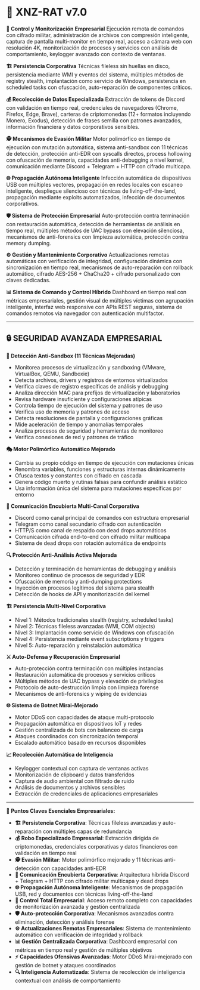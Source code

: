 # 🚀 XNZ-RAT v7.0

**🎯 Control y Monitorización Empresarial**
Ejecución remota de comandos con cifrado militar, administración de archivos con compresión inteligente, captura de pantalla multi-monitor en tiempo real, acceso a cámara web con resolución 4K, monitorización de procesos y servicios con análisis de comportamiento, keylogger avanzado con contexto de ventanas.

**🏗️ Persistencia Corporativa**
Técnicas fileless sin huellas en disco, persistencia mediante WMI y eventos del sistema, múltiples métodos de registry stealth, implantación como servicio de Windows, persistencia en scheduled tasks con ofuscación, auto-reparación de componentes críticos.

**💰 Recolección de Datos Especializada**
Extracción de tokens de Discord con validación en tiempo real, credenciales de navegadores (Chrome, Firefox, Edge, Brave), carteras de criptomonedas (12+ formatos incluyendo Monero, Exodus), detección de frases semilla con patrones avanzados, información financiera y datos corporativos sensibles.

**🕵️ Mecanismos de Evasión Militar**
Motor polimórfico en tiempo de ejecución con mutación automática, sistema anti-sandbox con 11 técnicas de detección, protección anti-EDR con syscalls directos, process hollowing con ofuscación de memoria, capacidades anti-debugging a nivel kernel, comunicación mediante Discord + Telegram + HTTP con cifrado multicapa.

**🌐 Propagación Autónoma Inteligente**
Infección automática de dispositivos USB con múltiples vectores, propagación en redes locales con escaneo inteligente, despliegue silencioso con técnicas de living-off-the-land, propagación mediante exploits automatizados, infección de documentos corporativos.

**🛡️ Sistema de Protección Empresarial**
Auto-protección contra terminación con restauración automática, detección de herramientas de análisis en tiempo real, múltiples métodos de UAC bypass con elevación silenciosa, mecanismos de anti-forensics con limpieza automática, protección contra memory dumping.

**⚙️ Gestión y Mantenimiento Corporativo**
Actualizaciones remotas automáticas con verificación de integridad, configuración dinámica con sincronización en tiempo real, mecanismos de auto-reparación con rollback automático, cifrado AES-256 + ChaCha20 + cifrado personalizado con claves dedicadas.

**📊 Sistema de Comando y Control Híbrido**
Dashboard en tiempo real con métricas empresariales, gestión visual de múltiples víctimas con agrupación inteligente, interfaz web responsive con APIs REST seguras, sistema de comandos remotos via navegador con autenticación multifactor.

---

## 🔒 SEGURIDAD AVANZADA EMPRESARIAL

**🧪 Detección Anti-Sandbox (11 Técnicas Mejoradas)**
- Monitorea procesos de virtualización y sandboxing (VMware, VirtualBox, QEMU, Sandboxie)
- Detecta archivos, drivers y registros de entornos virtualizados
- Verifica claves de registro específicas de análisis y debugging
- Analiza dirección MAC para prefijos de virtualización y laboratorios
- Revisa hardware insuficiente y configuraciones atípicas
- Controla tiempo de ejecución del sistema y patrones de uso
- Verifica uso de memoria y patrones de acceso
- Detecta resoluciones de pantalla y configuraciones gráficas
- Mide aceleración de tiempo y anomalías temporales
- Analiza procesos de seguridad y herramientas de monitoreo
- Verifica conexiones de red y patrones de tráfico

**🎭 Motor Polimórfico Automático Mejorado**
- Cambia su propio código en tiempo de ejecución con mutaciones únicas
- Renombra variables, funciones y estructuras internas dinámicamente
- Ofusca textos y constantes con cifrado en cascada
- Genera código muerto y rutinas falsas para confundir análisis estático
- Usa información única del sistema para mutaciones específicas por entorno

**📡 Comunicación Encubierta Multi-Canal Corporativa**
- Discord como canal principal de comandos con estructura empresarial
- Telegram como canal secundario cifrado con autenticación
- HTTP/S como canal de respaldo con dead drops automáticos
- Comunicación cifrada end-to-end con cifrado militar multicapa
- Sistema de dead drops con rotación automática de endpoints

**🔍 Protección Anti-Análisis Activa Mejorada**
- Detección y terminación de herramientas de debugging y análisis
- Monitoreo continuo de procesos de seguridad y EDR
- Ofuscación de memoria y anti-dumping protections
- Inyección en procesos legítimos del sistema para stealth
- Detección de hooks de API y monitorización del kernel

**🏗️ Persistencia Multi-Nivel Corporativa**
- Nivel 1: Métodos tradicionales stealth (registry, scheduled tasks)
- Nivel 2: Técnicas fileless avanzadas (WMI, COM objects)
- Nivel 3: Implantación como servicio de Windows con ofuscación
- Nivel 4: Persistencia mediante event subscriptions y triggers
- Nivel 5: Auto-reparación y reinstalación automática

**⚔️ Auto-Defensa y Recuperación Empresarial**
- Auto-protección contra terminación con múltiples instancias
- Restauración automática de procesos y servicios críticos
- Múltiples métodos de UAC bypass y elevación de privilegios
- Protocolo de auto-destrucción limpia con limpieza forense
- Mecanismos de anti-forensics y wiping de evidencias

**🌐 Sistema de Botnet Mirai-Mejorado**
- Motor DDoS con capacidades de ataque multi-protocolo
- Propagación automática en dispositivos IoT y redes
- Gestión centralizada de bots con balanceo de carga
- Ataques coordinados con sincronización temporal
- Escalado automático basado en recursos disponibles

**📈 Recolección Automática de Inteligencia**
- Keylogger contextual con captura de ventanas activas
- Monitorización de clipboard y datos transferidos
- Captura de audio ambiental con filtrado de ruido
- Análisis de documentos y archivos sensibles
- Extracción de credenciales de aplicaciones empresariales

---

**🎯 Puntos Claves Esenciales Empresariales:**

- **🏗️ Persistencia Corporativa**: Técnicas fileless avanzadas y auto-reparación con múltiples capas de redundancia
- **💰 Robo Especializado Empresarial**: Extracción dirigida de criptomonedas, credenciales corporativas y datos financieros con validación en tiempo real
- **🕵️ Evasión Militar**: Motor polimórfico mejorado y 11 técnicas anti-detección con capacidades anti-EDR
- **📡 Comunicación Encubierta Corporativa**: Arquitectura híbrida Discord + Telegram + HTTP con cifrado militar multicapa y dead drops
- **🌐 Propagación Autónoma Inteligente**: Mecanismos de propagación USB, red y documentos con técnicas living-off-the-land
- **🎯 Control Total Empresarial**: Acceso remoto completo con capacidades de monitorización avanzada y gestión centralizada
- **🛡️ Auto-protección Corporativa**: Mecanismos avanzados contra eliminación, detección y análisis forense
- **⚙️ Actualizaciones Remotas Empresariales**: Sistema de mantenimiento automático con verificación de integridad y rollback
- **📊 Gestión Centralizada Corporativa**: Dashboard empresarial con métricas en tiempo real y gestión de múltiples objetivos
- **⚡ Capacidades Ofensivas Avanzadas**: Motor DDoS Mirai-mejorado con gestión de botnet y ataques coordinados
- **🔍 Inteligencia Automatizada**: Sistema de recolección de inteligencia contextual con análisis de comportamiento
